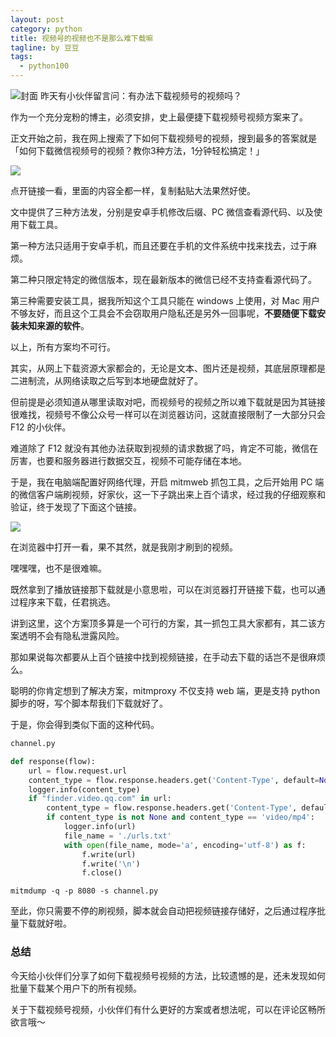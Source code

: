```yaml
---
layout: post
category: python
title: 视频号的视频也不是那么难下载嘛
tagline: by 豆豆
tags: 
  - python100
---
```


![封面](https://raw.githubusercontent.com/JustDoPython/justdopython.github.io/master/assets/images/2022/03/channel/logo.png)
昨天有小伙伴留言问：有办法下载视频号的视频吗？

作为一个充分宠粉的博主，必须安排，史上最便捷下载视频号视频方案来了。

正文开始之前，我在网上搜索了下如何下载视频号的视频，搜到最多的答案就是「如何下载微信视频号的视频？教你3种方法，1分钟轻松搞定！」

![](https://raw.githubusercontent.com/JustDoPython/justdopython.github.io/master/assets/images/2022/03/channel/001.png)

点开链接一看，里面的内容全都一样，复制黏贴大法果然好使。

文中提供了三种方法发，分别是安卓手机修改后缀、PC 微信查看源代码、以及使用下载工具。

第一种方法只适用于安卓手机，而且还要在手机的文件系统中找来找去，过于麻烦。

第二种只限定特定的微信版本，现在最新版本的微信已经不支持查看源代码了。

第三种需要安装工具，据我所知这个工具只能在 windows 上使用，对 Mac 用户不够友好，而且这个工具会不会窃取用户隐私还是另外一回事呢，**不要随便下载安装未知来源的软件**。

以上，所有方案均不可行。

其实，从网上下载资源大家都会的，无论是文本、图片还是视频，其底层原理都是二进制流，从网络读取之后写到本地硬盘就好了。

但前提是必须知道从哪里读取对吧，而视频号的视频之所以难下载就是因为其链接很难找，视频号不像公众号一样可以在浏览器访问，这就直接限制了一大部分只会 F12 的小伙伴。

难道除了 F12 就没有其他办法获取到视频的请求数据了吗，肯定不可能，微信在厉害，也要和服务器进行数据交互，视频不可能存储在本地。

于是，我在电脑端配置好网络代理，开启 mitmweb 抓包工具，之后开始用 PC 端的微信客户端刷视频，好家伙，这一下子跳出来上百个请求，经过我的仔细观察和验证，终于发现了下面这个链接。

![](https://raw.githubusercontent.com/JustDoPython/justdopython.github.io/master/assets/images/2022/03/channel/002.png)

在浏览器中打开一看，果不其然，就是我刚才刷到的视频。

嘿嘿嘿，也不是很难嘛。

既然拿到了播放链接那下载就是小意思啦，可以在浏览器打开链接下载，也可以通过程序来下载，任君挑选。

讲到这里，这个方案顶多算是一个可行的方案，其一抓包工具大家都有，其二该方案透明不会有隐私泄露风险。

那如果说每次都要从上百个链接中找到视频链接，在手动去下载的话岂不是很麻烦么。

聪明的你肯定想到了解决方案，mitmproxy 不仅支持 web 端，更是支持 python 脚步的呀，写个脚本帮我们下载就好了。

于是，你会得到类似下面的这种代码。

```python
channel.py

def response(flow):
    url = flow.request.url
    content_type = flow.response.headers.get('Content-Type', default=None)
    logger.info(content_type)
    if "finder.video.qq.com" in url:
        content_type = flow.response.headers.get('Content-Type', default=None)
        if content_type is not None and content_type == 'video/mp4':
            logger.info(url)
            file_name = './urls.txt'
            with open(file_name, mode='a', encoding='utf-8') as f:
                f.write(url)
                f.write('\n')
                f.close()
```
```
mitmdump -q -p 8080 -s channel.py
```

至此，你只需要不停的刷视频，脚本就会自动把视频链接存储好，之后通过程序批量下载就好啦。

### 总结

今天给小伙伴们分享了如何下载视频号视频的方法，比较遗憾的是，还未发现如何批量下载某个用户下的所有视频。

关于下载视频号视频，小伙伴们有什么更好的方案或者想法呢，可以在评论区畅所欲言哦～
